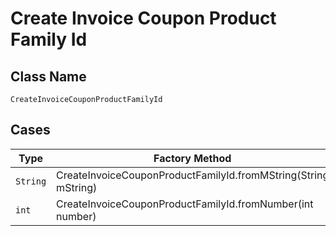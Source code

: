 
# Create Invoice Coupon Product Family Id

## Class Name

`CreateInvoiceCouponProductFamilyId`

## Cases

| Type | Factory Method |
|  --- | --- |
| `String` | CreateInvoiceCouponProductFamilyId.fromMString(String mString) |
| `int` | CreateInvoiceCouponProductFamilyId.fromNumber(int number) |


